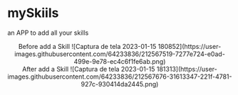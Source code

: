 # mySkiils
 an APP to add all your skills

<div align="center">
Before add a Skill
![Captura de tela 2023-01-15 180852](https://user-images.githubusercontent.com/64233836/212567519-7277e724-e0ad-499e-9e78-ec4c6f1fe6ab.png)

</div>

<div align="center">
After add a Skill
![Captura de tela 2023-01-15 181313](https://user-images.githubusercontent.com/64233836/212567676-31613347-221f-4781-927c-930414da2445.png)

</div>
